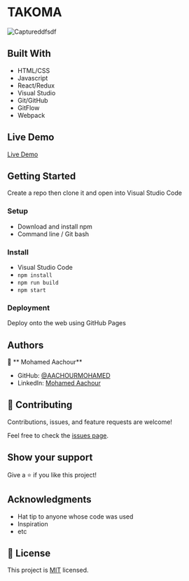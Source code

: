 
# TAKOMA 

![Captureddfsdf](https://user-images.githubusercontent.com/92208712/189333946-df6eddc8-6d1e-4b8f-8424-4d005753b49d.PNG)


## Built With

- HTML/CSS
- Javascript
- React/Redux
- Visual Studio
- Git/GitHub
- GitFlow
- Webpack

## Live Demo

[Live Demo](https://takoma.herokuapp.com/)

## Getting Started

Create a repo then clone it and open into Visual Studio Code

### Setup

- Download and install npm
- Command line / Git bash

### Install

- Visual Studio Code
- `npm install`
- `npm run build`
- `npm start`



### Deployment

Deploy onto the web using GitHub Pages

## Authors

👤 ** Mohamed Aachour**

- GitHub: [@AACHOURMOHAMED](https://github.com/AACHOURMOHAMED)
- LinkedIn: [Mohamed Aachour](https://linkedin.com/in/mohamed-aachour-25405b215)

## 🤝 Contributing

Contributions, issues, and feature requests are welcome!

Feel free to check the [issues page](../../issues/).

## Show your support

Give a ⭐️ if you like this project!

## Acknowledgments

- Hat tip to anyone whose code was used
- Inspiration
- etc

## 📝 License

This project is [MIT](./MIT.md) licensed.
